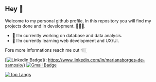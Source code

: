 ## Hey 👋

Welcome to my personal github profile. In this repository you will find my projects done and in development.
👩🏻‍💻.


- 🔭 I’m currently working on database and data analysis.
- 🌱 I’m currently learning web development and UX/UI.

Fore more informations reach me out 👇🏼

 [![Linkedin Badge](https://img.shields.io/badge/Mariana%20Sampaio-990033?style=flat-square&logo=Linkedin&logoColor=white&link=https://www.linkedin.com/in/mariana-borges-de-sampaio-895ab810b/)](: https://www.linkedin.com/in/marianaborges-de-sampaio/)  [![Gmail Badge](https://img.shields.io/badge/-marisampa26@gmail.com-990033?style=flat-square&logo=Gmail&logoColor=white&link=mailto:marisampa26@gmail.com)](mailto:marisampa26@gmail.com)

[![Top Langs](https://github-readme-stats.vercel.app/api/top-langs/?username=sampaiomariana&layout=compact&langs_count=12)](https://github.com/sampaiomariana)
